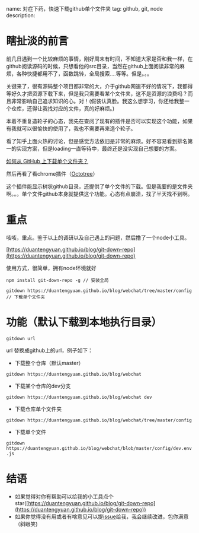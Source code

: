 name: 对症下药，快速下载github单个文件夹
tag: github, git, node
description: 

# 瞎扯淡的前言

前几日遇到一个比较麻烦的事情，刚好周末有时间，不知道大家是否和我一样，在github阅读源码的时候，只想看他的src目录，当然在github上面阅读非常的麻烦，各种快捷都用不了，函数跳转，全局搜索….等等。但是。。。

关键来了，很有源码整个项目都非常的大，介于github网速不好的情况下，我都得等好久才把资源下载下来，但是我只需要看某个文件夹，这不是资源的浪费吗？而且非常影响自己追求知识的心。对！(假装认真脸。我这么想学习，你还给我整一个仓库，还得让我找对应的文件，真的好麻烦。)

本着不重复造轮子的心态，我先在查阅了现有的插件是否可以实现这个功能，如果有我就可以很愉快的使用了，我也不需要再来造个轮子。

看了知乎上面火热的讨论，但是感觉方法依旧是非常的麻烦。好不容易看到排名第一的实现方案，但是loading一直等待中，最终还是没实现自己想要的方案。

[如何从 GitHub 上下载单个文件夹？](https://www.zhihu.com/question/2536941)

然后再看了看chrome插件（[Octotree](https://chrome.google.com/webstore/detail/octotree/bkhaagjahfmjljalopjnoealnfndnagc)）

这个插件能显示树状github目录，还提供了单个文件的下载。但是我要的是文件夹啊。。。单个文件github本身就提供这个功能。心态有点崩溃，找了半天找不到啊。

# 重点

咳咳，重点。鉴于以上的调研以及自己遇上的问题，然后撸了一个node小工具。

[https://duantengyuan.github.io/blog/git-down-repo](https://duantengyuan.github.io/blog/git-down-repo)

使用方式，很简单，拥有node环境就好

```Shell
npm install git-down-repo -g // 安装全局

gitdown https://duantengyuan.github.io/blog/webchat/tree/master/config // 下载单个文件夹
```

# 功能（默认下载到本地执行目录）

```gitdown url```

url 替换成github上的url，例子如下：

- 下载整个仓库（默认master）

```gitdown https://duantengyuan.github.io/blog/webchat  ```

- 下载某个仓库的dev分支

```gitdown https://duantengyuan.github.io/blog/webchat dev ```

- 下载仓库单个文件夹

```gitdown https://duantengyuan.github.io/blog/webchat/tree/master/config ```

- 下载单个文件

```gitdown https://duantengyuan.github.io/blog/webchat/blob/master/config/dev.env.js  ```



# 结语

- 如果觉得对你有帮助可以给我的小工具点个star([https://duantengyuan.github.io/blog/git-down-repo](https://duantengyuan.github.io/blog/git-down-repo))
- 如果你觉得没有用或者有啥意见可以提[issue](https://duantengyuan.github.io/blog/git-down-repo/issues)给我，我会继续改进，包你满意（斜眼笑)